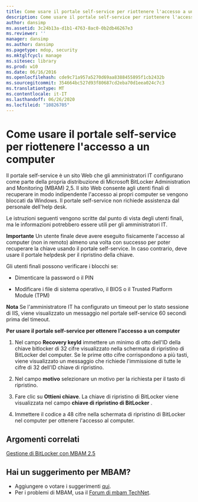 ```yaml
---
title: Come usare il portale self-service per riottenere l'accesso a un computer
description: Come usare il portale self-service per riottenere l'accesso a un computer
author: dansimp
ms.assetid: 3c24b13a-d1b1-4763-8ac0-0b2db46267e3
ms.reviewer: ''
manager: dansimp
ms.author: dansimp
ms.pagetype: mdop, security
ms.mktglfcycl: manage
ms.sitesec: library
ms.prod: w10
ms.date: 06/16/2016
ms.openlocfilehash: cde9c71a957a5270d69aa8388455895f1cb2432b
ms.sourcegitcommit: 354664bc527d93f80687cd2eba70d1eea024c7c3
ms.translationtype: MT
ms.contentlocale: it-IT
ms.lasthandoff: 06/26/2020
ms.locfileid: "10826705"
---
```

# Come usare il portale self-service per riottenere l'accesso a un computer


Il portale self-service è un sito Web che gli amministratori IT configurano come parte della propria distribuzione di Microsoft BitLocker Administration and Monitoring (MBAM) 2,5. Il sito Web consente agli utenti finali di recuperare in modo indipendente l'accesso ai propri computer se vengono bloccati da Windows. Il portale self-service non richiede assistenza dal personale dell'help desk.

Le istruzioni seguenti vengono scritte dal punto di vista degli utenti finali, ma le informazioni potrebbero essere utili per gli amministratori IT.

**Importante**  Un utente finale deve avere eseguito fisicamente l'accesso al computer (non in remoto) almeno una volta con successo per poter recuperare la chiave usando il portale self-service. In caso contrario, deve usare il portale helpdesk per il ripristino della chiave.

 

Gli utenti finali possono verificare i blocchi se:

-   Dimenticare la password o il PIN

-   Modificare i file di sistema operativo, il BIOS o il Trusted Platform Module (TPM)

**Nota**  Se l'amministratore IT ha configurato un timeout per lo stato sessione di IIS, viene visualizzato un messaggio nel portale self-service 60 secondi prima del timeout.

 

**Per usare il portale self-service per ottenere l'accesso a un computer**

1.  Nel campo **Recovery keyId** immettere un minimo di otto dell'ID della chiave bitlocker di 32 cifre visualizzato nella schermata di ripristino di BitLocker del computer. Se le prime otto cifre corrispondono a più tasti, viene visualizzato un messaggio che richiede l'immissione di tutte le cifre di 32 dell'ID chiave di ripristino.

2.  Nel campo **motivo** selezionare un motivo per la richiesta per il tasto di ripristino.

3.  Fare clic su **Ottieni chiave**. La chiave di ripristino di BitLocker viene visualizzata nel campo **chiave di ripristino di BitLocker** .

4.  Immettere il codice a 48 cifre nella schermata di ripristino di BitLocker nel computer per ottenere l'accesso al computer.



## Argomenti correlati


[Gestione di BitLocker con MBAM 2.5](performing-bitlocker-management-with-mbam-25.md)

 
## Hai un suggerimento per MBAM?
- Aggiungere o votare i suggerimenti [qui](http://mbam.uservoice.com/forums/268571-microsoft-bitlocker-administration-and-monitoring). 
- Per i problemi di MBAM, usa il [Forum di mbam TechNet](https://social.technet.microsoft.com/Forums/home?forum=mdopmbam).
 





